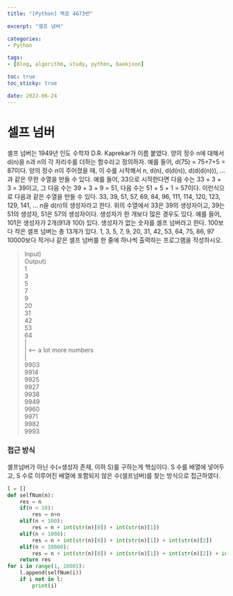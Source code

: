 ```yaml
--- 
title: "[Python] 백준 4673번" 

excerpt: "셀프 넘버" 

categories: 
- Python

tags: 
- [Blog, algorithm, study, python, baekjoon]

toc: true
toc_sticky: true

date: 2022-06-24
--- 
```


# 셀프 넘버
셀프 넘버는 1949년 인도 수학자 D.R. Kaprekar가 이름 붙였다. 양의 정수 n에 대해서 d(n)을 n과 n의 각 자리수를 더하는 함수라고 정의하자. 예를 들어, d(75) = 75+7+5 = 87이다.
양의 정수 n이 주어졌을 때, 이 수를 시작해서 n, d(n), d(d(n)), d(d(d(n))), ...과 같은 무한 수열을 만들 수 있다. 
예를 들어, 33으로 시작한다면 다음 수는 33 + 3 + 3 = 39이고, 그 다음 수는 39 + 3 + 9 = 51, 다음 수는 51 + 5 + 1 = 57이다. 이런식으로 다음과 같은 수열을 만들 수 있다.
33, 39, 51, 57, 69, 84, 96, 111, 114, 120, 123, 129, 141, ...
n을 d(n)의 생성자라고 한다. 위의 수열에서 33은 39의 생성자이고, 39는 51의 생성자, 51은 57의 생성자이다. 생성자가 한 개보다 많은 경우도 있다. 예를 들어, 101은 생성자가 2개(91과 100) 있다. 
생성자가 없는 숫자를 셀프 넘버라고 한다. 100보다 작은 셀프 넘버는 총 13개가 있다. 1, 3, 5, 7, 9, 20, 31, 42, 53, 64, 75, 86, 97
10000보다 작거나 같은 셀프 넘버를 한 줄에 하나씩 출력하는 프로그램을 작성하시오.

> Input) <br>
Output) <br>
1<br>
3<br>
5<br>
7<br>
9<br>
20<br>
31<br>
42<br>
53<br>
64<br>
 |<br>
 |       <-- a lot more numbers<br>
 |<br>
9903<br>
9914<br>
9925<br>
9927<br>
9938<br>
9949<br>
9960<br>
9971<br>
9982<br>
9993<br>


### 접근 방식
셀프넘버가 아닌 수(=생성자 존재, 이하 S)를 구하는게 핵심이다.
S 수를 배열에 넣어두고, S 수로 이루어진 배열에 포함되지 않은 수(셀프넘버)를 찾는 방식으로 접근하였다. 

```python
l = []
def selfNum(n):
    res = n
    if(n < 10):
        res = n+n
    elif(n < 100):
        res = n + int(str(n)[0]) + int(str(n)[1])
    elif(n < 1000):
        res = n + int(str(n)[0]) + int(str(n)[1]) + int(str(n)[2])
    elif(n < 10000):
        res = n + int(str(n)[0]) + int(str(n)[1]) + int(str(n)[2]) + int(str(n)[3])
    return res
for i in range(1, 10001):
    l.append(selfNum(i))
    if i not in l:
        print(i)
```
